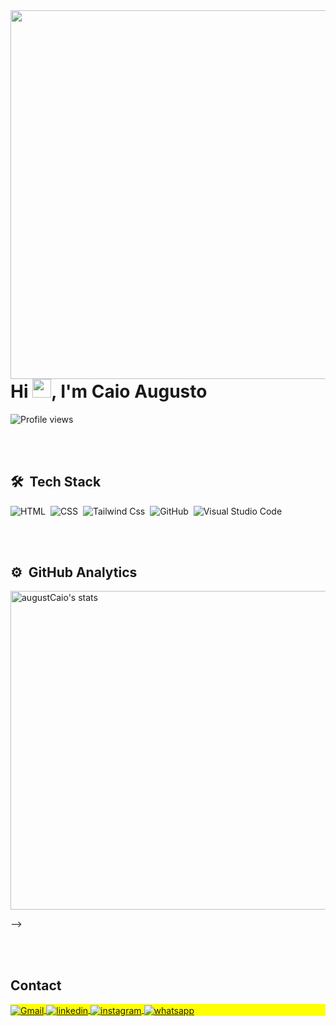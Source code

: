 <img align="right" height="590em" src="https://raw.githubusercontent.com/gist/augustCaio/5780c528ca8317f1f42e99d897a0b7e5/raw/36e6bb5d21c78d5df0865386ee4ef27ef3fe43a2/githubcard.svg"/>
<h1 align="left">Hi <img src="https://raw.githubusercontent.com/kaueMarques/kaueMarques/master/hi.gif" height="30px">, I'm Caio Augusto</h1>
<p align="left"> <img src="https://komarev.com/ghpvc/?username=augustCaio&color=blue" alt="Profile views" /> </p>

<br><br>

## 🛠 &nbsp;Tech Stack
![HTML](https://img.shields.io/badge/-HTML-05122A?style=flat&logo=HTML5)&nbsp;
![CSS](https://img.shields.io/badge/-CSS-05122A?style=flat&logo=CSS3&logoColor=1572B6)&nbsp; 
![Tailwind Css](https://img.shields.io/badge/-Tailwindcss-05122A?style=flat&logo=tailwindcss)&nbsp;
![GitHub](https://img.shields.io/badge/-GitHub-05122A?style=flat&logo=github)&nbsp;
![Visual Studio Code](https://img.shields.io/badge/-Visual%20Studio%20Code-05122A?style=flat&logo=visual-studio-code&logoColor=007ACC)&nbsp;

<br><br>
## ⚙️ &nbsp;GitHub Analytics
<p align="left">
<img width="510em" src="https://github-readme-stats.vercel.app/api?username=augustCaio&layout=compact&show_icons=true&theme=graywhite" alt="augustCaio's stats"/>
</p>
-->

<br><br>

## Contact

<p align="left" style="background:yellow">
<a href="mailto:caioaugusto930@gmail.com" target="_blank">
  <img align="center" src="https://img.shields.io/badge/Email-05122A?style=flat&logo=gmail" alt="Gmail"/>
</a>
<a href="https://www.linkedin.com/in/caio-augusto-a40698203/" target="_blank">
  <img align="center" src="https://img.shields.io/badge/-Caio Augusto-05122A?style=flat&logo=linkedin" alt="linkedin"/>
</a>
<a href="https://www.instagram.com/augusto.caio.augusto/" target="_blank">
 <img align="center" src="https://img.shields.io/badge/-Caio Augusto-05122A?style=flat&logo=instagram" alt="instagram"/>
</a>
<a href="https://wa.me/5581986929931" target="_blank">
 <img align="center" src="https://img.shields.io/badge/-Whatsapp-05122A?style=flat&logo=whatsapp" alt="whatsapp"/>
</a>
</p>

<!--


